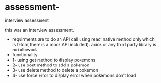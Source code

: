 # assessment-
interview assessment

this was an interview assessment.
- requirments are to do an API call using react native method only which is fetch( there is a mock API included). axios or any third party library is not allowed.
- functionality
- 1- using get method to display pokemons
- 2- use post method to add a pokemon
- 3- use delete method to delete a pokemon
- 4- use force error to display error when pokemons don't load
